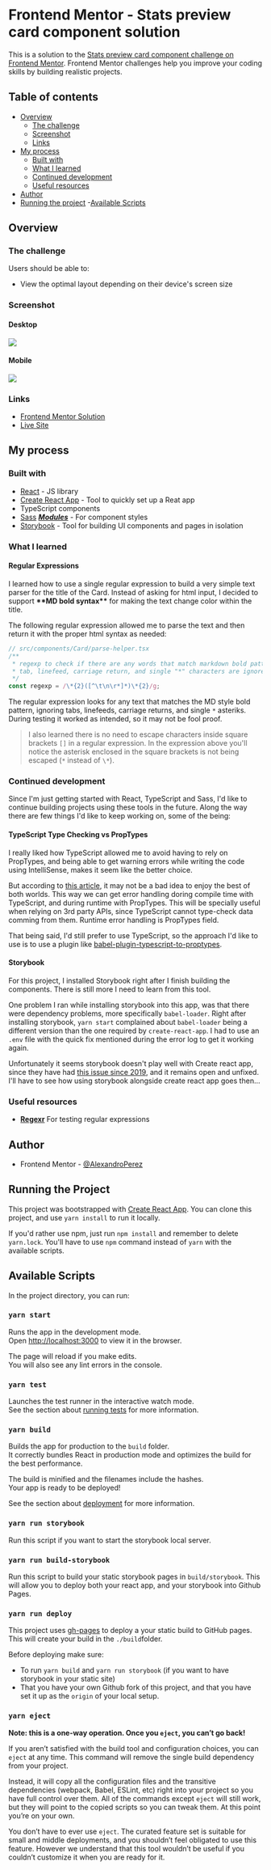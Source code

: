 # Frontend Mentor - Stats preview card component solution

This is a solution to the [Stats preview card component challenge on Frontend Mentor](https://www.frontendmentor.io/challenges/stats-preview-card-component-8JqbgoU62). Frontend Mentor challenges help you improve your coding skills by building realistic projects.

## Table of contents

- [Overview](#overview)
  - [The challenge](#the-challenge)
  - [Screenshot](#screenshot)
  - [Links](#links)
- [My process](#my-process)
  - [Built with](#built-with)
  - [What I learned](#what-i-learned)
  - [Continued development](#continued-development)
  - [Useful resources](#useful-resources)
- [Author](#author)
- [Running the project](#running-the-project) -[Available Scripts](#available-scripts)

## Overview

### The challenge

Users should be able to:

- View the optimal layout depending on their device's screen size

### Screenshot

#### Desktop

![](./desktop.jpg)

#### Mobile

![](./mobile.jpg)

### Links

- [Frontend Mentor Solution](https://www.frontendmentor.io/solutions/mobile-first-using-react-typescript-and-sass-HncQVPbmC)
- [Live Site](https://alexandroperez.github.io/stats-preview-card-component/)

## My process

### Built with

- [React](https://reactjs.org/) - JS library
- [Create React App](https://create-react-app.dev/) - Tool to quickly set up a Reat app
- TypeScript components
- [Sass](https://https://sass-lang.com/) [**_Modules_**](https://css-tricks.com/css-modules-part-1-need/) - For component styles
- [Storybook](https://storybook.js.org/) - Tool for building UI components and pages in isolation

### What I learned

#### Regular Expressions

I learned how to use a single regular expression to build a very simple text parser for the title of the Card. Instead of asking for html input, I decided to support **\*\*MD bold syntax\*\*** for making the text change color within the title.

The following regular expression allowed me to parse the text and then return it with the proper html syntax as needed:

```ts
// src/components/Card/parse-helper.tsx
/**
 * regexp to check if there are any words that match markdown bold pattern
 * tab, linefeed, carriage return, and single "*" characters are ignored.
 */
const regexp = /\*{2}([^\t\n\r*]*)\*{2}/g;
```

The regular expression looks for any text that matches the MD style bold pattern, ignoring tabs, linefeeds, carriage returns, and single `*` asteriks. During testing it worked as intended, so it may not be fool proof.

> I also learned there is no need to escape characters inside square brackets `[]` in a regular expression. In the expression above you'll notice the asterisk enclosed in the square brackets is not being escaped (`*` instead of `\*`).

### Continued development

Since I'm just getting started with React, TypeScript and Sass, I'd like to continue building projects using these tools in the future. Along the way there are few things I'd like to keep working on, some of the being:

#### TypeScript Type Checking vs PropTypes

I really liked how TypeScript allowed me to avoid having to rely on PropTypes, and being able to get warning errors while writing the code using IntelliSense, makes it seem like the better choice.

But according to [this article](https://blog.logrocket.com/comparing-typescript-and-proptypes-in-react-applications/#enjoyingthebestofbothworlds), it may not be a bad idea to enjoy the best of both worlds. This way we can get error handling doring compile time with TypeScript, and during runtime with PropTypes. This will be specially useful when relying on 3rd party APIs, since TypeScript cannot type-check data comming from them. Runtime error handling is PropTypes field.

That being said, I'd still prefer to use TypeScript, so the approach I'd like to use is to use a plugin like [babel-plugin-typescript-to-proptypes](https://www.npmjs.com/package/babel-plugin-typescript-to-proptypes).

#### Storybook

For this project, I installed Storybook right after I finish building the components. There is still more I need to learn from this tool.

One problem I ran while installing storybook into this app, was that there were dependency problems, more specifically `babel-loader`. Right after installing storybook, `yarn start` complained about `babel-loader` being a different version than the one required by `create-react-app`. I had to use an `.env` file with the quick fix mentioned during the error log to get it working again.

Unfortunately it seems storybook doesn't play well with Create react app, since they have had [this issue since 2019](https://github.com/storybookjs/storybook/issues/5183), and it remains open and unfixed. I'll have to see how using storybook alongside create react app goes then...

### Useful resources

- [**Regexr**](https://regexr.com/) For testing regular expressions

## Author

- Frontend Mentor - [@AlexandroPerez](https://www.frontendmentor.io/profile/AlexandroPerez)

## Running the Project

This project was bootstrapped with [Create React App](https://github.com/facebook/create-react-app). You can clone this project, and use `yarn install` to run it locally.

If you'd rather use npm, just run `npm install` and remember to delete `yarn.lock`. You'll have to use `npm` command instead of `yarn` with the available scripts.

## Available Scripts

In the project directory, you can run:

### `yarn start`

Runs the app in the development mode.\
Open [http://localhost:3000](http://localhost:3000) to view it in the browser.

The page will reload if you make edits.\
You will also see any lint errors in the console.

### `yarn test`

Launches the test runner in the interactive watch mode.\
See the section about [running tests](https://facebook.github.io/create-react-app/docs/running-tests) for more information.

### `yarn build`

Builds the app for production to the `build` folder.\
It correctly bundles React in production mode and optimizes the build for the best performance.

The build is minified and the filenames include the hashes.\
Your app is ready to be deployed!

See the section about [deployment](https://facebook.github.io/create-react-app/docs/deployment) for more information.

### `yarn run storybook`

Run this script if you want to start the storybook local server.

### `yarn run build-storybook`

Run this script to build your static storybook pages in `build/storybook`. This will allow you to deploy both your react app, and your storybook into Github Pages.

### `yarn run deploy`

This project uses [gh-pages](https://www.npmjs.com/package/gh-pages) to deploy a your static build to GitHub pages. This will create your build in the `./build`folder.

Before deploying make sure:

- To run `yarn build` and `yarn run storybook` (if you want to have storybook in your static site)
- That you have your own Github fork of this project, and that you have set it up as the `origin` of your local setup.

### `yarn eject`

**Note: this is a one-way operation. Once you `eject`, you can’t go back!**

If you aren’t satisfied with the build tool and configuration choices, you can `eject` at any time. This command will remove the single build dependency from your project.

Instead, it will copy all the configuration files and the transitive dependencies (webpack, Babel, ESLint, etc) right into your project so you have full control over them. All of the commands except `eject` will still work, but they will point to the copied scripts so you can tweak them. At this point you’re on your own.

You don’t have to ever use `eject`. The curated feature set is suitable for small and middle deployments, and you shouldn’t feel obligated to use this feature. However we understand that this tool wouldn’t be useful if you couldn’t customize it when you are ready for it.
